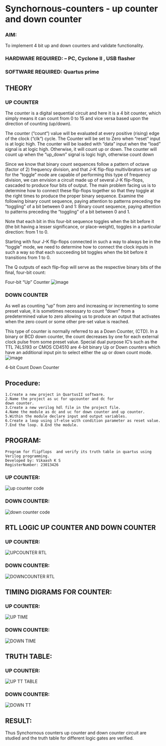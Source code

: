 # Synchornous-counters - up counter and down counter 
### AIM: 
To implement 4 bit up and down counters and validate  functionality.
### HARDWARE REQUIRED:  – PC, Cyclone II , USB flasher
### SOFTWARE REQUIRED:   Quartus prime
## THEORY 

### UP COUNTER 
The counter is a digital sequential circuit and here it is a 4 bit counter, which simply means it can count from 0 to 15 and vice versa based upon the direction of counting (up/down). 

The counter (“count“) value will be evaluated at every positive (rising) edge of the clock (“clk“) cycle.
The Counter will be set to Zero when “reset” input is at logic high.
The counter will be loaded with “data” input when the “load” signal is at logic high. Otherwise, it will count up or down.
The counter will count up when the “up_down” signal is logic high, otherwise count down

Since we know that binary count sequences follow a pattern of octave (factor of 2) frequency division, and that J-K flip-flop multivibrators set up for the “toggle” mode are capable of performing this type of frequency division, we can envision a circuit made up of several J-K flip-flops, cascaded to produce four bits of output.
The main problem facing us is to determine how to connect these flip-flops together so that they toggle at the right times to produce the proper binary sequence.
Examine the following binary count sequence, paying attention to patterns preceding the “toggling” of a bit between 0 and 1:
Binary count sequence, paying attention to patterns preceding the “toggling” of a bit between 0 and 1.

Note that each bit in this four-bit sequence toggles when the bit before it (the bit having a lesser significance, or place-weight), toggles in a particular direction: from 1 to 0.



 
 

Starting with four J-K flip-flops connected in such a way to always be in the “toggle” mode, we need to determine how to connect the clock inputs in such a way so that each succeeding bit toggles when the bit before it transitions from 1 to 0.

The Q outputs of each flip-flop will serve as the respective binary bits of the final, four-bit count:

 
 

Four-bit “Up” Counter
![image](https://user-images.githubusercontent.com/36288975/169644758-b2f4339d-9532-40c5-af40-8f4f8c942e2c.png)



### DOWN COUNTER 

As well as counting “up” from zero and increasing or incrementing to some preset value, it is sometimes necessary to count “down” from a predetermined value to zero allowing us to produce an output that activates when the zero count or some other pre-set value is reached.

This type of counter is normally referred to as a Down Counter, (CTD). In a binary or BCD down counter, the count decreases by one for each external clock pulse from some preset value. Special dual purpose IC’s such as the TTL 74LS193 or CMOS CD4510 are 4-bit binary Up or Down counters which have an additional input pin to select either the up or down count mode.
![image](https://user-images.githubusercontent.com/36288975/169644844-1a14e123-7228-4ed8-81a9-eb937dff4ac8.png)


4-bit Count Down Counter
## Procedure:
~~~
1.Create a new project in QuartusII software.
2.Name the project as uc for upcounter and dc for
down counter.
3.Create a new verilog hdl file in the project file.
4.Name the module as dc and uc for down counter and up counter.
5.Within the module declare input and output variables.
6.Create a loop using if-else with condition parameter as reset value.
7.End the loop. 8.End the module.
~~~
## PROGRAM:
~~~
Program for flipflops  and verify its truth table in quartus using Verilog programming.
Developed by: Vikaash K S
RegisterNumber: 23013426
~~~
### UP COUNTER:
![up counter code](https://github.com/Vikaash19/Exp-06-Synchornous-counters-/assets/148514589/b2d139e0-3ceb-4217-be75-748118df84ef)

### DOWN COUNTER:
![down counter code](https://github.com/Vikaash19/Exp-06-Synchornous-counters-/assets/148514589/ec61964d-59ae-4d52-ab0b-c13cc5abd9ec)

## RTL LOGIC UP COUNTER AND DOWN COUNTER  
### UP COUNTER:
![UPCOUNTER RTL](https://github.com/Vikaash19/Exp-06-Synchornous-counters-/assets/148514589/007302d6-0895-4462-bc02-5d8e4df64892)

### DOWN COUNTER:
![DOWNCOUNTER RTL](https://github.com/Vikaash19/Exp-06-Synchornous-counters-/assets/148514589/1116c274-2f9f-4479-b0f2-bb71e64b4317)

## TIMING DIGRAMS FOR COUNTER: 
### UP COUNTER:
![UP TIME](https://github.com/Vikaash19/Exp-06-Synchornous-counters-/assets/148514589/5caac084-8dfb-4964-b868-bb848891f451)

### DOWN COUNTER:
![DOWN TIME](https://github.com/Vikaash19/Exp-06-Synchornous-counters-/assets/148514589/d7c05300-81a3-4ca9-9a53-5ef3829d8413)

## TRUTH TABLE: 
### UP COUNTER:
![UP TT TABLE](https://github.com/Vikaash19/Exp-06-Synchornous-counters-/assets/148514589/8c76dca4-6f5e-46dc-8713-a20e774fb595)

### DOWN COUNTER:
![DOWN TT](https://github.com/Vikaash19/Exp-06-Synchornous-counters-/assets/148514589/b4e5bfff-6526-4021-bf8b-46e11e500f04)

## RESULT:
Thus Synchornous counters up counter and down counter circuit are studied and the truth table for
different logic gates are verified.
